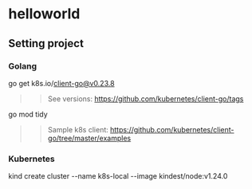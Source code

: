 # helloworld

## Setting project

### Golang
go get k8s.io/client-go@v0.23.8
>> See versions: https://github.com/kubernetes/client-go/tags

go mod tidy

>> Sample k8s client: https://github.com/kubernetes/client-go/tree/master/examples
### Kubernetes

kind create cluster --name k8s-local --image kindest/node:v1.24.0